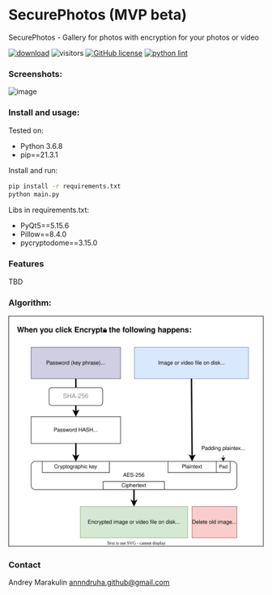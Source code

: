 # SecurePhotos (MVP beta)
SecurePhotos - Gallery for photos with encryption for your photos or video

[![download](https://img.shields.io/github/downloads/Annndruha/SecurePhotos/total)](https://github.com/Annndruha/SecurePhotos/releases)
![visitors](https://visitor-badge.glitch.me/badge?page_id=Annndruha/SecurePhotos)
[![GitHub license](https://img.shields.io/github/license/Annndruha/SecurePhotos.svg)](https://github.com/Annndruha/SecurePhotos/blob/master/LICENSE)
[![python lint](https://github.com/Annndruha/SecurePhotos/actions/workflows/pylint.yml/badge.svg)](https://github.com/Annndruha/SecurePhotos/blob/master/.github/workflows/pylint.yml)

### Screenshots:
![image](https://user-images.githubusercontent.com/51162917/180698988-6f879719-0c9d-436e-834a-a3f0550e4a53.png)

### Install and usage:
Tested on:
* Python 3.6.8
* pip==21.3.1

Install and run:
```bash
pip install -r requirements.txt
python main.py
```
Libs in requirements.txt:
* PyQt5==5.15.6
* Pillow==8.4.0
* pycryptodome==3.15.0

### Features
TBD

### Algorithm:
![](https://raw.githubusercontent.com/Annndruha/SecurePhotos/main/assets/encrypt_scheme.drawio.svg)


### Contact
Andrey Marakulin
[annndruha.github@gmail.com](mailto:annndruha.github@gmail.com)

